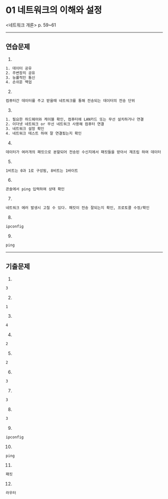 # 01 네트워크의 이해와 설정
<네트워크 개론> p. 59~61

---

## 연습문제
01.
```tex
1. 데이터 공유
2. 주변장치 공유
3. 능률적인 통신
4. 손쉬운 백업
```

02.
```tex
컴퓨터간 데이터를 주고 받을때 네트워크를 통해 전송되는 데이터의 전송 단위
```

03.
```tex
1. 필요한 하드웨어와 케이블 확인, 컴퓨터에 LAN카드 또는 무선 설치하거나 연결
2. 이더넷 네트워크 or 무선 네트워크 사용해 컴퓨터 연결
3. 네트워크 설정 확인
4. 네트워크 테스트 하여 잘 연결됬는지 확인
```

04.
```tex
데이터가 여러개의 패킷으로 분할되어 전송된 수신지에서 패킷들을 받아서 재조립 하여 데이터 원상 복구
```

05.
```tex
1비트는 0과 1로 구성됨, 8비트는 1바이트
```

06.
```tex
콘솔에서 ping 입력하여 상태 확인
```

07.
```tex
네트워크 에러 발생시 고칠 수 있다. 패킷이 전송 잘되는지 확인, 프로토콜 수정/확인
```

08.
```tex
ipconfig
```

09.
```tex
ping
```

---

## 기출문제

01.
```tex
3
```

02.
```tex
1
```

03.
```tex
4
```

04.
```tex
2
```

05.
```tex
2
```

06.
```tex
3
```

07.
```tex
3
```

08.
```tex
3
```

09.
```tex
ipconfig
```

10.
```tex
ping
```

11.
```tex
패킷
```

12.
```tex
라우터
```